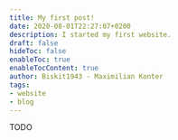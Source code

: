 ```yaml
---
title: My first post!
date: 2020-08-01T22:27:07+0200
description: I started my first website.
draft: false
hideToc: false
enableToc: true
enableTocContent: true
author: Biskit1943 - Maximilian Konter
tags:
- website
- blog
---
```


TODO
